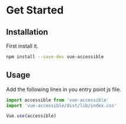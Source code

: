 # Get Started

## Installation

First install it.

```bash
npm install --save-dev vue-accessible
```

## Usage

Add the following lines in you entry point js file.

```js
import accessible from 'vue-accessible'
import 'vue-accessible/dist/lib/index.css'

Vue.use(accessible)
```
